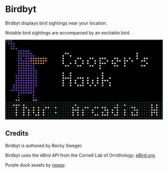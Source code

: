 # Birdbyt

Birdbyt displays bird sightings near your location.

Notable bird sightings are accompanied by an excitable bird.

![Birdbyt for Tidbyt](birdbyt_screenshot.png)

## Credits

Birdbyt is authored by Becky Sweger.

Birdbyt uses the eBird API from the Cornell Lab of Ornithology: [eBird.org](https://ebird.org).

Purple duck assets by [nespy](https://nespy.itch.io/purple-duck-character-asset).
